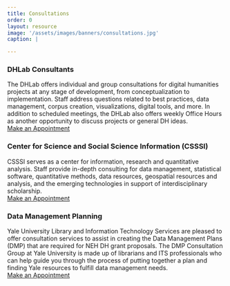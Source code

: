 ```yaml
---
title: Consultations
order: 0
layout: resource
image: '/assets/images/banners/consultations.jpg'
caption: |

---
```


### DHLab Consultants

The DHLab offers individual and group consultations for digital humanities projects at any stage of development, from conceptualization to implementation. Staff address questions related to best practices, data management, corpus creation, visualizations, digital tools, and more. In addition to scheduled meetings, the DHLab also offers weekly Office Hours as another opportunity to discuss projects or general DH ideas. <br/><a href='https://docs.google.com/forms/d/1s3Ne3Zex3WHHiDYZC1g5rSLrXLIoTK5rVx5k5p4-Ux0/prefill' class='color-button' target='_blank'>Make an Appointment</a>

### Center for Science and Social Science Information (CSSSI)

CSSSI serves as a center for information, research and quantitative analysis. Staff provide in-depth consulting for data management, statistical software, quantitative methods, data resources, geospatial resources and analysis, and the emerging technologies in support of interdisciplinary scholarship.<br/><a href='http://statlab.stat.yale.edu/' class='color-button' target='_blank'>Make an Appointment</a>

### Data Management Planning

Yale University Library and Information Technology Services are pleased to offer consultation services to assist in creating the Data Management Plans (DMP) that are required for NEH DH grant proposals. The DMP Consultation Group at Yale University is made up of librarians and ITS professionals who can help guide you through the process of putting together a plan and finding Yale resources to fulfill data management needs. <br/><a href='https://csssi.yale.edu/data-management-planning-consultation-request' class='color-button' target='_blank'>Make an Appointment</a>